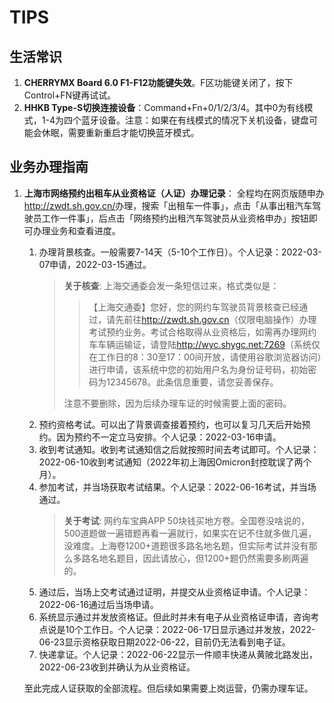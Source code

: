 # TIPS

## 生活常识

1. **CHERRYMX Board 6.0 F1-F12功能键失效**。F区功能键关闭了，按下Control+FN键再试试。
2. **HHKB Type-S切换连接设备**：Command+Fn+0/1/2/3/4。其中0为有线模式，1-4为四个蓝牙设备。注意：如果在有线模式的情况下关机设备，键盘可能会休眠，需要重新重启才能切换蓝牙模式。

## 业务办理指南

1. **上海市网络预约出租车从业资格证（人证）办理记录**： 全程均在网页版随申办<http://zwdt.sh.gov.cn/>办理，搜索「出租车一件事」，点击「从事出租汽车驾驶员工作一件事」，后点击「网络预约出租汽车驾驶员从业资格申办」按钮即可办理业务和查看进度。
    1. 办理背景核查。一般需要7-14天（5-10个工作日）。个人记录：2022-03-07申请，2022-03-15通过。
        > **关于核查**: 上海交通委会发一条短信过来，格式类似是：
        >
        > > 【上海交通委】您好，您的网约车驾驶员背景核查已经通过，请先前往<http://zwdt.sh.gov.cn>（仅限电脑操作）办理考试预约业务。考试合格取得从业资格后，如需再办理网约车车辆运输证，请登陆<http://wyc.shygc.net:7269>（系统仅在工作日的8：30至17：00间开放，请使用谷歌浏览器访问）进行申请，该系统中您的初始用户名为身份证号码，初始密码为12345678。此条信息重要，请您妥善保存。
        >
        > 注意不要删除，因为后续办理车证的时候需要上面的密码。
    2. 预约资格考试。可以出了背景调查接着预约，也可以复习几天后开始预约。因为预约不一定立马安排。个人记录：2022-03-16申请。
    3. 收到考试通知。收到考试通知信之后就按照时间去考试即可。个人记录：2022-06-10收到考试通知（2022年初上海因Omicron封控耽误了两个月）。
    4. 参加考试，并当场获取考试结果。个人记录：2022-06-16考试，并当场通过。
        > **关于考试**: 网约车宝典APP 50块钱买地方卷。全国卷没啥说的，500道题做一遍错题再看一遍就行，如果实在记不住就多做几遍，没难度。上海卷1200+道题很多路名地名题，但实际考试并没有那么多路名地名题目，因此请放心，但1200+题仍然需要多刷两遍的。
    5. 通过后，当场上交考试通过证明，并提交从业资格证申请。个人记录：2022-06-16通过后当场申请。
    6. 系统显示通过并发放资格证。但此时并未有电子从业资格证申请，咨询考点说是10个工作日。个人记录：2022-06-17日显示通过并发放，2022-06-23显示资格获取日期2022-06-22，目前仍无法看到电子证。
    7. 快递拿证。个人记录：2022-06-22显示一件顺丰快递从黄陂北路发出，2022-06-23收到并确认为从业资格证。
    
    至此完成人证获取的全部流程。但后续如果需要上岗运营，仍需办理车证。

